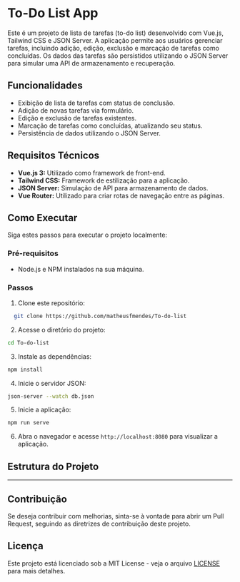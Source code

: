 # To-Do List App

Este é um projeto de lista de tarefas (to-do list) desenvolvido com Vue.js, Tailwind CSS e JSON Server. A aplicação permite aos usuários gerenciar tarefas, incluindo adição, edição, exclusão e marcação de tarefas como concluídas. Os dados das tarefas são persistidos utilizando o JSON Server para simular uma API de armazenamento e recuperação.

## Funcionalidades

- Exibição de lista de tarefas com status de conclusão.
- Adição de novas tarefas via formulário.
- Edição e exclusão de tarefas existentes.
- Marcação de tarefas como concluídas, atualizando seu status.
- Persistência de dados utilizando o JSON Server.

## Requisitos Técnicos

- **Vue.js 3:** Utilizado como framework de front-end.
- **Tailwind CSS:** Framework de estilização para a aplicação.
- **JSON Server:** Simulação de API para armazenamento de dados.
- **Vue Router:** Utilizado para criar rotas de navegação entre as páginas.

## Como Executar

Siga estes passos para executar o projeto localmente:

### Pré-requisitos

- Node.js e NPM instalados na sua máquina.

### Passos

1. Clone este repositório:
```bash
  git clone https://github.com/matheusfmendes/To-do-list
```

2. Acesse o diretório do projeto:
```bash
cd To-do-list
```
3. Instale as dependências:
```bash
npm install
```

4. Inicie o servidor JSON:
```bash
json-server --watch db.json
```


5. Inicie a aplicação:
```bash
npm run serve
```


6. Abra o navegador e acesse `http://localhost:8080` para visualizar a aplicação.

## Estrutura do Projeto

----------------------------------------------------------

## Contribuição

Se deseja contribuir com melhorias, sinta-se à vontade para abrir um Pull Request, seguindo as diretrizes de contribuição deste projeto.

## Licença

Este projeto está licenciado sob a MIT License - veja o arquivo [LICENSE](LICENSE) para mais detalhes.


